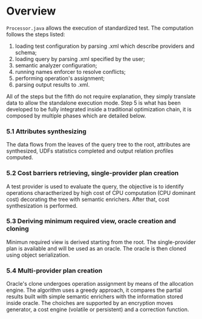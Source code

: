 # Overview

<p>
<code>Processor.java</code> allows the execution of standardized test. The computation follows the steps listed:
<ol>
  <li>loading test configuration by parsing .xml which describe providers and schema;</li>
  <li>loading query by parsing .xml specified by the user;</li>
  <li>semantic analyzer configuration;</li>
  <li>running names enforcer to resolve conflicts;</li>
  <li>performing operation's assignment;</li>
  <li>parsing output results to .xml.</li>
</ol>
All of the steps but the fifth do not require explanation, they simply translate data to allow the standalone execution mode.
Step 5 is what has been developed to be fully integrated inside a traditional optimization chain, it is composed by multiple phases which are detailed below.
</p>

### 5.1 Attributes synthesizing

<p>
The data flows from the leaves of the query tree to the root, attributes are synthesized, UDFs statistics completed and 
output relation profiles computed. 
</p>

### 5.2 Cost barriers retrieving, single-provider plan creation

<p>
A test provider is used to evaluate the query, the objective is to identify operations charactherized by high cost of CPU 
computation (CPU dominant cost) decorating the tree with semantic enrichers. After that, cost synthesization is performed. 

### 5.3 Deriving minimum required view, oracle creation and cloning

<p>
Minimun required view is derived starting from the root. The single-provider plan is available and will be used as 
an oracle. The oracle is then cloned using object serialization.
</p>

### 5.4 Multi-provider plan creation

<p>
Oracle's clone undergoes operation assignment by means of the allocation engine. The algorithm uses a greedy approach,
it compares the partial results built with simple semantic enrichers with the information stored inside oracle. The choiches 
are supported by an encryption moves generator, a cost engine (volatile or persistent) and a correction function.
</p>
